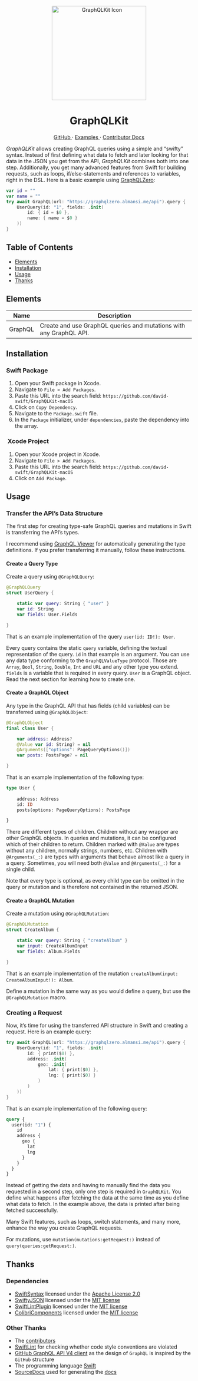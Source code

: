 <p align="center">
  <img width="256" alt="GraphQLKit Icon" src="Icons/GraphQLKitIcon.png">
  <h1 align="center">GraphQLKit</h1>
</p>

<p align="center">
  <a href="https://github.com/david-swift/GraphQLKit-macOS">
  GitHub
  </a>
  ·
  <a href="https://github.com/david-swift/GraphQLKit-macOS/tree/main/Tests/GraphQLKitTest/GraphQLKitTest">
  Examples
  </a>
  ·
  <a href="Documentation/Reference/README.md">
  Contributor Docs
  </a>
</p>

_GraphQLKit_ allows creating GraphQL queries using a simple and “swifty” syntax. Instead of first defining what data to fetch and later looking for that data in the JSON you get from the API, _GraphQLKit_ combines both into one step. Additionally, you get many advanced features from Swift for building requests, such as loops, if/else-statements and references to variables, right in the DSL. Here is a basic example using [GraphQLZero][1]:

```swift
var id = ""
var name = ""
try await GraphQL(url: "https://graphqlzero.almansi.me/api").query {
    UserQuery(id: "1", fields: .init(
        id: { id = $0 },
        name: { name = $0 }
    ))
}
```

## Table of Contents

- [Elements][2]
- [Installation][3]
- [Usage][4]
- [Thanks][5]

## Elements

| Name    | Description                                                        |
| ------- | ------------------------------------------------------------------ |
| GraphQL | Create and use GraphQL queries and mutations with any GraphQL API. |

## Installation

### Swift Package
1. Open your Swift package in Xcode.
2. Navigate to `File > Add Packages`.
3. Paste this URL into the search field: `https://github.com/david-swift/GraphQLKit-macOS`
4. Click on `Copy Dependency`.
5. Navigate to the `Package.swift` file.
6. In the `Package` initializer, under `dependencies`, paste the dependency into the array.

###  Xcode Project
1. Open your Xcode project in Xcode.
2. Navigate to `File > Add Packages`.
3. Paste this URL into the search field: `https://github.com/david-swift/GraphQLKit-macOS`
4. Click on `Add Package`.

## Usage

### Transfer the API’s Data Structure
The first step for creating type-safe GraphQL queries and mutations in Swift is transferring the API’s types. 

I recommend using [GraphQL Viewer][6] for automatically generating the type definitions. If you prefer transferring it manually, follow these instructions.    

#### Create a Query Type
Create a query using `@GraphQLQuery`:

```swift
@GraphQLQuery
struct UserQuery {

    static var query: String { "user" }
    var id: String
    var fields: User.Fields

}
```

That is an example implementation of the query `user(id: ID!): User`.  

Every query contains the static `query` variable, defining the textual representation of the query. `id` in that example is an argument. You can use any data type conforming to the `GraphQLValueType` protocol. Those are `Array`, `Bool`, `String`, `Double`, `Int` and `URL` and any other type you extend. `fields` is a variable that is required in every query. `User` is a GraphQL object. Read the next section for learning how to create one.

#### Create a GraphQL Object
Any type in the GraphQL API that has fields (child variables) can be transferred using `@GraphQLObject`:

```swift
@GraphQLObject
final class User {

    var address: Address?
    @Value var id: String? = nil
    @Arguments(["options": PageQueryOptions()])
    var posts: PostsPage? = nil

}
```

That is an example implementation of the following type:
```graphql
type User {
   
    address: Address
    id: ID
    posts(options: PageQueryOptions): PostsPage       

}                      
```

There are different types of children. Children without any wrapper are other GraphQL objects. In queries and mutations, it can be configured which of their children to return. Children marked with `@Value` are types without any children, normally strings, numbers, etc. Children with `@Arguments(_:)` are types with arguments that behave almost like a query in a query. Sometimes, you will need both `@Value` and `@Arguments(_:)` for a single child.

Note that every type is optional, as every child type can be omitted in the query or mutation and is therefore not contained in the returned JSON.

#### Create a GraphQL Mutation
Create a mutation using `@GraphQLMutation`:

```swift
@GraphQLMutation
struct CreateAlbum {

    static var query: String { "createAlbum" }
    var input: CreateAlbumInput
    var fields: Album.Fields

}
```

That is an example implementation of the mutation `createAlbum(input: CreateAlbumInput!): Album`. 

Define a mutation in the same way as you would define a query, but use the `@GraphQLMutation` macro.

### Creating a Request
Now, it’s time for using the transferred API structure in Swift and creating a request. Here is an example query:

```swift
try await GraphQL(url: "https://graphqlzero.almansi.me/api").query {
    UserQuery(id: "1", fields: .init(
        id: { print($0) },
        address: .init(
            geo: .init(
                lat: { print($0) },
                lng: { print($0) }
            )
        )
    ))
}             
```

That is an example implementation of the following query:

```graphql
query {
  user(id: "1") {
    id
    address {
      geo {
        lat
        lng
      }
    }
  }
}                       
```

Instead of getting the data and having to manually find the data you requested in a second step, only one step is required in `GraphQLKit`. You define what happens after fetching the data at the same time as you define what data to fetch. In the example above, the data is printed after being fetched successfully.  

Many Swift features, such as loops, switch statements, and many more, enhance the way you create GraphQL requests.

For mutations, use `mutation(mutations:getRequest:)` instead of `query(queries:getRequest:)`.  

## Thanks

### Dependencies
- [SwiftSyntax][7] licensed under the [Apache License 2.0][8]
- [SwiftyJSON][9] licensed under the [MIT license][10]
- [SwiftLintPlugin][11] licensed under the [MIT license][12]
- [ColibriComponents][13] licensed under the [MIT license][14]

### Other Thanks
- The [contributors][15]
- [SwiftLint][16] for checking whether code style conventions are violated
- [GitHub GraphQL API V4 client][17] as the design of `GraphQL` is inspired by the `GitHub` structure
- The programming language [Swift][18]
- [SourceDocs][19] used for generating the [docs][20]

[1]:	https://graphqlzero.almansi.me
[2]:	#Elements
[3]:	#Installation
[4]:	#Usage
[5]:	#Thanks
[6]:	https://github.com/david-swift/GraphQL-Viewer-macOS
[7]:	https://github.com/apple/swift-syntax
[8]:	https://github.com/apple/swift-syntax/blob/main/LICENSE.txt
[9]:	https://github.com/SwiftyJSON/SwiftyJSON
[10]:	https://github.com/SwiftyJSON/SwiftyJSON/blob/master/LICENSE
[11]:	https://github.com/lukepistrol/SwiftLintPlugin
[12]:	https://github.com/lukepistrol/SwiftLintPlugin/blob/main/LICENSE
[13]:	https://github.com/david-swift/ColibriComponents-macOS
[14]:	https://github.com/david-swift/ColibriComponents-macOS/blob/main/LICENSE.md
[15]:	Contributors.md
[16]:	https://github.com/realm/SwiftLint
[17]:	https://github.com/eneko/GitHub
[18]:	https://github.com/apple/swift
[19]:	https://github.com/SourceDocs/SourceDocs
[20]:	Documentation/Reference/README.md